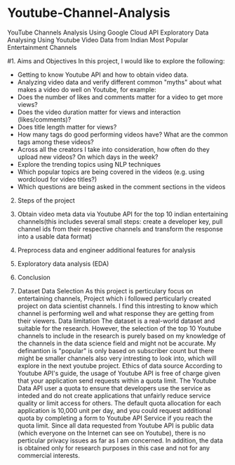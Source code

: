 # Youtube-Channel-Analysis
YouTube Channels Analysis Using Google Cloud API 
Exploratory Data Analysing Using Youtube Video Data from Indian Most Popular Entertainment Channels

#1. Aims and Objectives
In this project, I would like to explore the following:
* Getting to know Youtube API and how to obtain video data.
* Analyzing video data and verify different common "myths" about what makes a video do well on Youtube, for example:
* Does the number of likes and comments matter for a video to get more views?
* Does the video duration matter for views and interaction (likes/comments)?
* Does title length matter for views?
* How many tags do good performing videos have? What are the common tags among these videos?
* Across all the creators I take into consideration, how often do they upload new videos? On which days in the week?
* Explore the trending topics using NLP techniques
* Which popular topics are being covered in the videos (e.g. using wordcloud for video titles?)
* Which questions are being asked in the comment sections in the videos

2. Steps of the project
1. Obtain video meta data via Youtube API for the top 10 indian entertaining channels(this includes several small steps: create a developer key, pull channel ids from their respective channels and transform the response into a usable data format)
2. Preprocess data and engineer additional features for analysis
3. Exploratory data analysis (EDA)
4. Conclusion


3. Dataset
Data Selection
As this project is perticulary focus on entertaining channels, Project which i followed perticularly created project on data scientist channels.
I find this intresting to know which channel is performing well and what response they are getting from their viewers.
Data limitation
The dataset is a real-world dataset and suitable for the research. However, the selection of the top 10 Youtube channels to include in the research is purely based on my knowledge of the channels in the data science field and might not be accurate. My definantion is "popular" is only based on subscriber count but there might be smaller channels also very intresting to look into, which will explore in the next youtube project.
Ethics of data source
According to Youtube API's guide, the usage of Youtube API is free of charge given that your application send requests within a quota limit. The Youtube Data API user a quota to ensure that developers use the service as inteded and do not create applications that unfairly reduce service quality or limit access for others. The default quota allocation for each application is 10,000 unit per day, and you could request additional quota by completing a form to Youtube API Service if you reach the quota limit.
Since all data requested from Youtube API is public data (which everyone on the Internet can see on Youtube), there is no perticular privacy issues as far as I am concerned. In addition, the data is obtained only for research purposes in this case and not for any commercial interests.
